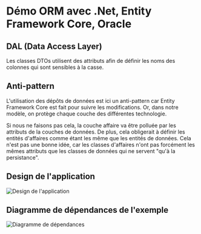 # Démo ORM avec .Net, Entity Framework Core, Oracle

## DAL (Data Access Layer)

Les classes DTOs utilisent des attributs afin de définir les noms des colonnes qui sont sensibles à la casse.

## Anti-pattern

L'utilisation des dépôts de données est ici un anti-pattern car Entity Framework Core est fait pour suivre les modifications. Or, dans notre modèle, on protège chaque couche des différentes technologie. 

Si nous ne faisons pas cela, la couche affaire va être polluée par les attributs de la couches de données. De plus, cela obligerait à définir les entités d'affaires comme étant les même que les entités de données. Cela n'est pas une bonne idée, car les classes d'affaires n'ont pas forcément les mêmes attributs que les classes de données qui ne servent "qu'à la persistance".

## Design de l'application

![Design de l'application](./Design/Design.png)

## Diagramme de dépendances de l'exemple

![Diagramme de dépendances](https://github.com/user-attachments/assets/0b782b98-6edd-40d0-aac9-5288ce828773)
